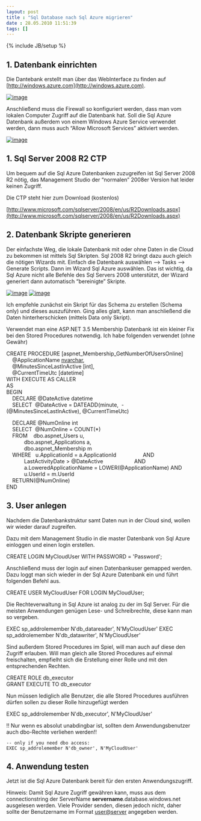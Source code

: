 ```yaml
---
layout: post
title : "Sql Database nach Sql Azure migrieren"
date : 28.05.2010 11:51:39
tags: []
---
```

{% include JB/setup %}

## 1. Datenbank einrichten

Die Dantebank erstellt man über das WebInterface zu finden auf [http://windows.azure.com](http://windows.azure.com).

[![image](http://www.vb-magazin.de/forums/blogs/janm/image_thumb_7DC72601.png "image")](http://www.vb-magazin.de/forums/blogs/janm/image_27F6D3EA.png) 

Anschließend muss die Firewall so konfiguriert werden, dass man vom lokalen Computer Zugriff auf die Datenbank hat. Soll die Sql Azure Datenbank außerdem von einem Windows Azure Service verwendet werden, dann muss auch “Allow Microsoft Services” aktiviert werden.

[![image](http://www.vb-magazin.de/forums/blogs/janm/image_thumb_69CD936B.png "image")](http://www.vb-magazin.de/forums/blogs/janm/image_31FB4F48.png) 

## 1. Sql Server 2008 R2 CTP

Um bequem auf die Sql Azure Datenbanken zuzugreifen ist Sql Server 2008 R2 nötig, das Management Studio der “normalen” 2008er Version hat leider keinen Zugriff.

Die CTP steht hier zum Download (kostenlos)

[http://www.microsoft.com/sqlserver/2008/en/us/R2Downloads.aspx](http://www.microsoft.com/sqlserver/2008/en/us/R2Downloads.aspx)

## 2. Datenbank Skripte generieren

Der einfachste Weg, die lokale Datenbank mit oder ohne Daten in die Cloud zu bekommen ist mittels Sql Skripten. Sql 2008 R2 bringt dazu auch gleich die nötigen Wizards mit. Einfach die Datenbank auswählen –> Tasks –> Generate Scripts. Dann im Wizard Sql Azure auswählen. Das ist wichtig, da Sql Azure nicht alle Befehle des Sql Servers 2008 unterstützt, der Wizard generiert dann automatisch “bereinigte” Skripte.

[![image](http://www.vb-magazin.de/forums/blogs/janm/image_thumb_3F9DE583.png "image")](http://www.vb-magazin.de/forums/blogs/janm/image_1B590101.png) [![image](http://www.vb-magazin.de/forums/blogs/janm/image_thumb_04D63CAD.png "image")](http://www.vb-magazin.de/forums/blogs/janm/image_5EE08C56.png) 

Ich empfehle zunächst ein Skript für das Schema zu erstellen (Schema only) und dieses auszuführen. Ging alles glatt, kann man anschließend die Daten hinterherschicken (mittels Data only Skript).

Verwendet man eine ASP.NET 3.5 Membership Datenbank ist ein kleiner Fix bei den Stored Procedures notwendig. Ich habe folgenden verwendet (ohne Gewähr)

CREATE PROCEDURE [aspnet_Membership_GetNumberOfUsersOnline]   
    @ApplicationName [nvarchar](256),   
    @MinutesSinceLastInActive [int],   
    @CurrentTimeUtc [datetime]   
WITH EXECUTE AS CALLER   
AS   
BEGIN   
    DECLARE @DateActive datetime   
    SELECT  @DateActive = DATEADD(minute,  -(@MinutesSinceLastInActive), @CurrentTimeUtc) 

    DECLARE @NumOnline int   
    SELECT  @NumOnline = COUNT(*)   
    FROM    dbo.aspnet_Users u,   
            dbo.aspnet_Applications a,   
            dbo.aspnet_Membership m   
    WHERE   u.ApplicationId = a.ApplicationId                  AND   
            LastActivityDate > @DateActive                     AND   
            a.LoweredApplicationName = LOWER(@ApplicationName) AND   
            u.UserId = m.UserId   
    RETURN(@NumOnline)   
END 

## 3. User anlegen

Nachdem die Datenbankstruktur samt Daten nun in der Cloud sind, wollen wir wieder darauf zugreifen.

Dazu mit dem Management Studio in die master Datenbank von Sql Azure einloggen und einen login erstellen.

CREATE LOGIN MyCloudUser WITH PASSWORD = 'Password';

Anschließend muss der login auf einen Datenbankuser gemapped werden. Dazu loggt man sich wieder in der Sql Azure Datenbank ein und führt folgenden Befehl aus.

CREATE USER MyCloudUser FOR LOGIN MyCloudUser;

Die Rechteverwaltung in Sql Azure ist analog zu der im Sql Server. Für die meisten Anwendungen genügen Lese- und Schreibrechte, diese kann man so vergeben.

EXEC sp_addrolemember N'db_datareader', N'MyCloudUser'
    EXEC sp_addrolemember N'db_datawriter', N'MyCloudUser'

Sind außerdem Stored Procedures im Spiel, will man auch auf diese den Zugriff erlauben. Will man gleich alle Stored Procedures auf einmal freischalten, empfielht sich die Erstellung einer Rolle und mit den entsprechenden Rechten.

CREATE ROLE db_executor   
GRANT EXECUTE TO db_executor

Nun müssen lediglich alle Benutzer, die alle Stored Procedures ausführen dürfen sollen zu dieser Rolle hinzugefügt werden

EXEC sp_addrolemember N'db_executor', N'MyCloudUser'

!! Nur wenn es absolut unabdingbar ist, sollten dem Anwendungsbenutzer auch dbo-Rechte verliehen werden!!

    -- only if you need dbo access:
    EXEC sp_addrolemember N'db_owner', N'MyCloudUser'

## 4. Anwendung testen

Jetzt ist die Sql Azure Datenbank bereit für den ersten Anwendungszugriff.

Hinweis: Damit Sql Azure Zugriff gewähren kann, muss aus dem connectionstring der ServerName **servername**.database.windows.net ausgelesen werden. Viele Provider senden, diesen jedoch nicht, daher sollte der Benutzername im Format [user@server](mailto:user@server) angegeben werden.
